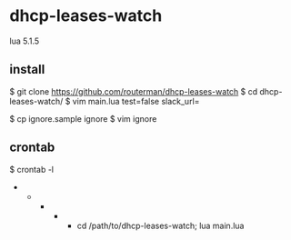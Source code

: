 # dhcp-leases-watch

lua 5.1.5

## install

   $ git clone https://github.com/routerman/dhcp-leases-watch
   $ cd dhcp-leases-watch/
   $ vim main.lua
   test=false
   slack_url=<Set Slack Webhook Url>

   $ cp ignore.sample ignore
   $ vim ignore

## crontab

   $ crontab -l
   * * * * * cd /path/to/dhcp-leases-watch; lua main.lua

